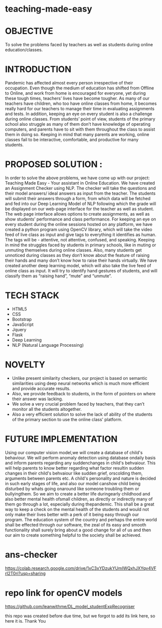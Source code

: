 # teaching-made-easy

# OBJECTIVE
To solve the problems faced by teachers as well as students during online education/classes.

# INTRODUCTION
Pandemic has affected almost every person irrespective of their occupation. Even though the medium of education has shifted from Offline to Online, and work from home is encouraged for everyone, yet during these tough times, teachers’ lives have become tougher. As many of our teachers have children, who too have online classes from home, it becomes really hard for our teachers to manage their time in evaluating assignments and tests. In addition, keeping an eye on every student is also a challenge during online classes. From students’ point of view, students of the primary school also struggle as many of them don’t have knowledge of operating computers, and parents have to sit with them throughout the class to assist them in doing so. Keeping in mind that many parents are working, online classes fail to be interactive, comfortable, and productive for many students.

# PROPOSED SOLUTION :
In order to solve the above problems, we have come up with our project: Teaching Made Easy - Your assistant in Online Education. We have created an Assignment Checker using NLP. The checker will take the questions and their model answers/ ideal answers as input from the teacher. The students will submit their answers through a form, from which data will be fetched and fed into our Deep Learning Model of NLP following which the grade will be displayed on our web-page interface for the teacher as well as student. The web page interface allows options to create assignments, as well as show students’ performance and class performance. For keeping an eye on every student during the online sessions hosted on any platform, we have created a python program using OpenCV library, which will take the video feed of live class as input and give tags to everything it identifies as human. The tags will be - attentive, not attentive, confused, and speaking. Keeping in mind the struggles faced by students in primary schools, like in muting or unmuting themselves during online classes. Also, many students get unnoticed during classes as they don’t know about the feature of raising their hands and many don’t know how to raise their hands virtually. We have created another deep learning model, which will also take the live feed of online class as input. It will try to identify hand gestures of students, and will classify them as “raising hand”, “mute” and “unmute”.

# TECH STACK
* HTML5
* CSS
* Bootstrap
* JavaScript
* Jquery
* Flask
* Deep Learning
* NLP (Natural Language Processing)

# NOVELTY
* Unlike present similarity checkers, our project is based on semantic similarities using deep neural networks which is much more efficient and provide accurate results.
* Also, we provide feedback to students, in the form of pointers on where their answer was lacking.
* We solve a very crucial problem faced by teachers, that they can’t monitor all the students altogether.
* Also a very efficient solution to solve the lack of ability of the students of the primary section to use the online class' platform.

# FUTURE IMPLEMENTATION
Using our computer vision model,we will create a database of child's behaviour.
We will perform anomaly detection using database ondaily basis and inform parents regarding any suddenchanges in child's behvaiour.
This will help parents to know better regarding what factor resultin sudden changes in their child's behvaiour like sudden grief, orscolding them, arguments between parents etc.
A child's personality and nature is decided in such early stages of life, and also our model canshow child being disturbed by whats going onaround like someone troubling them or bullyingthem. So we aim to create a better life duringearly childhood and also better mental health ofsmall children, as directly or indirectly many of them go through a lot, especially during thepandemic.
  This shall be a great way to keep a check on the mental health of the students and would not only make their lives better with a perk of it being easy through our program. The education system of the country and perhaps the entire world shall be effected through our software, the zeal of its easy and smooth functionality shall surely bring about a good change for all of us and then our aim to create something helpful to the society shall be achieved.

# ans-checker
  https://colab.research.google.com/drive/1xC3xYDzukYUmIWQxhJXYqv4VFrI2T0ri?usp=sharing

# repo link for openCV models 
  https://github.com/leanwithme/DL_model_studentExpRecogniser
  
  this repo was created before due time, but we forgot to add its link here, so here it is. Thank You
